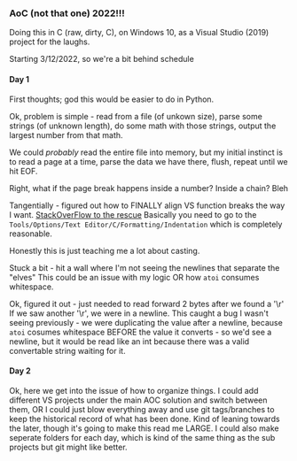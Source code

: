 ### **AoC (not that one) 2022!!!**

Doing this in C (raw, dirty, C), on Windows 10, as a Visual Studio (2019)
project for the laughs.

Starting 3/12/2022, so we're a bit behind schedule

#### Day 1 

First thoughts; god this would be easier to do in Python.

Ok, problem is simple - read from a file (of unkown size), parse some strings
(of unknown length), do some math with those strings, output the largest
number from that math.

We could _probably_ read the entire file into memory, but my initial instinct
is to read a page at a time, parse the data we have there, flush, repeat until
we hit EOF.

Right, what if the page break happens inside a number? Inside a chain? Bleh

Tangentially - figured out how to FINALLY align VS function breaks the way I
want. [StackOverFlow to the rescue](https://stackoverflow.com/a/60297501/4459746)
Basically you need to go to the ```Tools/Options/Text Editor/C/Formatting/Indentation```
which is completely reasonable.

Honestly this is just teaching me a lot about casting. 

Stuck a bit - hit a wall where I'm not seeing the newlines that separate the "elves" 
This could be an issue with my logic OR how ```atoi``` consumes whitespace. 

Ok, figured it out - just needed to read forward 2 bytes after we found a '\r'
If we saw another '\r', we were in a newline. This caught a bug I wasn't seeing
previously - we were duplicating the value after a newline, because ```atoi``` 
cosumes whitespace BEFORE the value it converts - so we'd see a newline, but it
would be read like an int because there was a valid convertable string waiting
for it. 

#### Day 2

Ok, here we get into the issue of how to organize things. I could add different
VS projects under the main AOC solution and switch between them, OR I could
just blow everything away and use git tags/branches to keep the historical
record of what has been done. Kind of leaning towards the later, though it's
going to make this read me LARGE. I could also make seperate folders for each
day, which is kind of the same thing as the sub projects but git might like
better. 